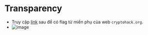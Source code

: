 # Transparency
- Truy cập [link](https://crt.sh/?q=cryptohack.org) sau để có flag từ miền phụ của web `cryptohack.org`.
- ![image](https://github.com/Caycon/CryptoHack/assets/97203151/2e4c75d9-a60e-4db1-94eb-70cfbdda7295)
